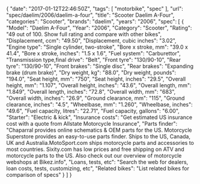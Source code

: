 {
    "date": "2017-01-12T22:46:50Z",
    "tags": [
        "motorbike",
        "spec"
    ],
    "url": "spec\/daelim\/2006\/daelim-a-four",
    "title": "Scooter Daelim A-Four",
    "categories": "Scooter",
    "brands": "daelim",
    "years": "2006",
    "spec": [
        {
            "Model": "Daelim A-Four",
            "Year": "2006",
            "Category": "Scooter",
            "Rating": "49 out of 100. Show full rating and compare with other bikes",
            "Displacement, ccm": "49.50",
            "Displacement, cubic inches": "3.02",
            "Engine type": "Single cylinder, two-stroke",
            "Bore x stroke, mm": "39.0 x 41.4",
            "Bore x stroke, inches": "1.5 x 1.6",
            "Fuel system": "Carburettor",
            "Transmission type,final drive": "Belt",
            "Front tyre": "130\/90-10",
            "Rear tyre": "130\/90-10",
            "Front brakes": "Single disc",
            "Rear brakes": "Expanding brake (drum brake)",
            "Dry weight, kg": "88.0",
            "Dry weight, pounds": "194.0",
            "Seat height, mm": "750",
            "Seat height, inches": "29.5",
            "Overall height, mm": "1.107",
            "Overall height, inches": "43.6",
            "Overall length, mm": "1.849",
            "Overall length, inches": "72.8",
            "Overall width, mm": "683",
            "Overall width, inches": "26.9",
            "Ground clearance, mm": "115",
            "Ground clearance, inches": "4.5",
            "Wheelbase, mm": "1.260",
            "Wheelbase, inches": "49.6",
            "Fuel capacity, litres": "22.71",
            "Fuel capacity, gallons": "6.00",
            "Starter": "Electric & kick",
            "Insurance costs": "Get estimated US insurance cost with a quote from Allstate Motorcycle Insurance",
            "Parts finder": "Chaparral provides online schematics & OEM parts for the US.   Motorcycle Superstore provides an easy-to-use parts finder. Ships to the US, Canada, UK and Australia.MotoSport.com ships motorcycle parts and accessories to most countries.    Sixity.com has low prices and free shipping on ATV and motorcycle parts to the US. Also check out our overview of motorcycle webshops at Bikez.info",
            "Loans, tests, etc": "Search the web for dealers, loan costs, tests, customizing, etc",
            "Related bikes": "List related bikes for comparison of specs"
        }
    ]
}